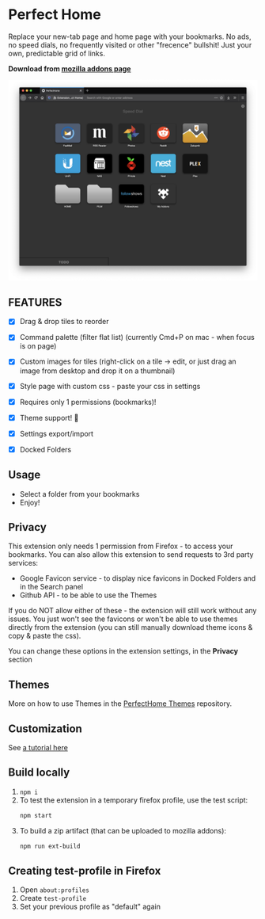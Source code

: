 # Perfect Home
Replace your new-tab page and home page with your bookmarks.
No ads, no speed dials, no frequently visited or other "frecence" bullshit!
Just your own, predictable grid of links.

**Download from [mozilla addons page](https://addons.mozilla.org/en-US/firefox/addon/perfect-home/)**

**[![Screenshot](_stuff/screen-main.png)](https://addons.mozilla.org/en-US/firefox/addon/perfect-home/)**

## FEATURES
- [x] Drag & drop tiles to reorder
- [x] Command palette (filter flat list) (currently Cmd+P on mac - when focus is on page)
- [x] Custom images for tiles (right-click on a tile -> edit, or just drag an image from desktop and drop it on a thumbnail)
- [x] Style page with custom css - paste your css in settings
- [x] Requires only 1 permissions (bookmarks)!
- [x] Theme support! :tada:
- [x] Settings export/import
- [x] Docked Folders


## Usage
- Select a folder from your bookmarks
- Enjoy!


## Privacy
This extension only needs 1 permission from Firefox - to access your bookmarks.
You can also allow this extension to send requests to 3rd party services:
- Google Favicon service - to display nice favicons in Docked Folders and in the Search panel
- Github API - to be able to use the Themes

If you do NOT allow either of these - the extension will still work without any issues. You just won't see the favicons or won't be able to use themes directly from the extension (you can still manually download theme icons & copy & paste the css).

You can change these options in the extension settings, in the **Privacy** section


## Themes
More on how to use Themes in the [PerfectHome Themes](https://github.com/perfect-things/perfect-home-themes#perfect-home---themes) repository.


## Customization
See [a tutorial here](customization-tutorial.md)



## Build locally
1. `npm i`
2. To test the extension in a temporary firefox profile, use the test script:
    ```sh
    npm start
    ```
3. To build a zip artifact (that can be uploaded to mozilla addons):
    ```sh
    npm run ext-build
    ```

## Creating test-profile in Firefox
1. Open `about:profiles`
2. Create `test-profile`
3. Set your previous profile as "default" again
